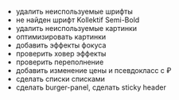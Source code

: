 - удалить неиспользуемые шрифты
- не найден шрифт Kollektif Semi-Bold
- удалить неиспользуемые картинки
- оптимизировать картинки
- добавить эффекты фокуса
- проверить ховер эффекты
- проверить переполнение
- добавить изменение цены и псевдокласс с ₽
- сделать списки списками
- сделать burger-panel, сделать sticky header
